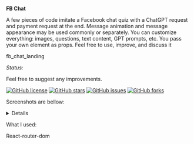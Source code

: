 **FB Chat**

A few pieces of code imitate a Facebook chat quiz with a ChatGPT request and payment request at the end. Message animation and message appearance may be used commonly or separately. You can customize everything: images, questions, text content, GPT prompts, etc. You pass your own element as props. Feel free to use, improve, and discuss it

fb_chat_landing

_Status:_

Feel free to suggest any improvements.

[![GitHub license](https://img.shields.io/github/license/haduigon/fb_horo_chat_landing)](https://github.com/haduigon/fb_horo_chat_landing/blob/master/LICENSE)
[![GitHub stars](https://img.shields.io/github/stars/haduigon/fb_horo_chat_landing)](https://github.com/haduigon/fb_horo_chat_landing/stargazers)
[![GitHub issues](https://img.shields.io/github/issues/haduigon/fb_horo_chat_landing)](https://github.com/haduigon/fb_horo_chat_landing/issues)
[![GitHub forks](https://img.shields.io/github/forks/haduigon/fb_horo_chat_landing)](https://github.com/haduigon/fb_horo_chat_landing/network)

Screenshots are bellow:

<details>
<img width="1792" alt="Screenshot_FB_CHAT4" src="https://github.com/haduigon/fb_horo_chat_landing/assets/20277989/93d7e933-1aca-4042-8e63-c15ff333efbd">
<img width="1792" alt="Screenshot_FB_CHAT3" src="https://github.com/haduigon/fb_horo_chat_landing/assets/20277989/b724cab7-ae06-421a-a1a7-53125bdea1f4">
<img width="1792" alt="Screenshot_FB_CHAT2" src="https://github.com/haduigon/fb_horo_chat_landing/assets/20277989/d78d533e-354b-4ee9-a5fc-86c194af5da3">
<img width="1792" alt="Screenshot_FB_CHAT" src="https://github.com/haduigon/fb_horo_chat_landing/assets/20277989/7f2a9749-aa76-4814-85e9-c6c18a8273d8">
</details>

What I used:

React-router-dom

